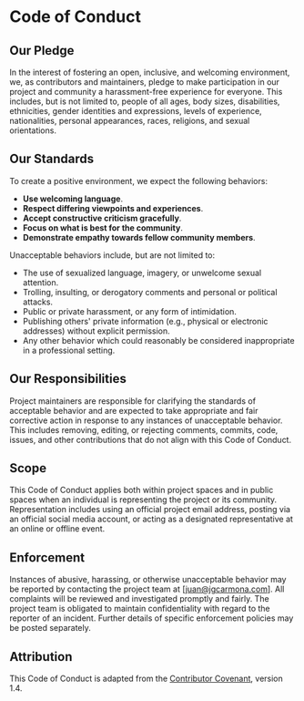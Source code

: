 # Code of Conduct

## Our Pledge

In the interest of fostering an open, inclusive, and welcoming environment, we, as contributors and maintainers, pledge to make participation in our project and community a harassment-free experience for everyone. This includes, but is not limited to, people of all ages, body sizes, disabilities, ethnicities, gender identities and expressions, levels of experience, nationalities, personal appearances, races, religions, and sexual orientations.

## Our Standards

To create a positive environment, we expect the following behaviors:

- **Use welcoming language**.
- **Respect differing viewpoints and experiences**.
- **Accept constructive criticism gracefully**.
- **Focus on what is best for the community**.
- **Demonstrate empathy towards fellow community members**.

Unacceptable behaviors include, but are not limited to:

- The use of sexualized language, imagery, or unwelcome sexual attention.
- Trolling, insulting, or derogatory comments and personal or political attacks.
- Public or private harassment, or any form of intimidation.
- Publishing others' private information (e.g., physical or electronic addresses) without explicit permission.
- Any other behavior which could reasonably be considered inappropriate in a professional setting.

## Our Responsibilities

Project maintainers are responsible for clarifying the standards of acceptable behavior and are expected to take appropriate and fair corrective action in response to any instances of unacceptable behavior. This includes removing, editing, or rejecting comments, commits, code, issues, and other contributions that do not align with this Code of Conduct.

## Scope

This Code of Conduct applies both within project spaces and in public spaces when an individual is representing the project or its community. Representation includes using an official project email address, posting via an official social media account, or acting as a designated representative at an online or offline event.

## Enforcement

Instances of abusive, harassing, or otherwise unacceptable behavior may be reported by contacting the project team at [juan@jgcarmona.com]. All complaints will be reviewed and investigated promptly and fairly. The project team is obligated to maintain confidentiality with regard to the reporter of an incident. Further details of specific enforcement policies may be posted separately.

## Attribution

This Code of Conduct is adapted from the [Contributor Covenant](https://www.contributor-covenant.org), version 1.4.
